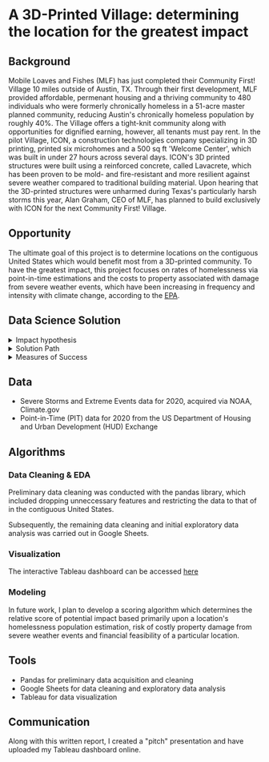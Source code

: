 # A 3D-Printed Village: determining the location for the greatest impact

## Background
Mobile Loaves and Fishes (MLF) has just completed their Community First! Village 10 miles outside of Austin, TX. Through their first development, MLF provided affordable, permenant housing and a thriving community to 480 individuals who were formerly chronically homeless in a 51-acre master planned community, reducing Austin's chronically homeless population by roughly 40%. The Village offers a tight-knit community along with opportunities for dignified earning, however, all tenants must pay rent. In the pilot Village, ICON, a construction technologies company specializing in 3D printing, printed six microhomes and a 500 sq ft 'Welcome Center', which was built in under 27 hours across several days. ICON's 3D printed structures were built using a reinforced concrete, called Lavacrete, which has been proven to be mold- and fire-resistant and more resilient against severe weather compared to traditional building material. Upon hearing that the 3D-printed structures were unharmed during Texas's particularly harsh storms this year, Alan Graham, CEO of MLF, has planned to build exclusively with ICON for the next Community First! Village. 

## Opportunity
The ultimate goal of this project is to determine locations on the contiguous United States which would benefit most from a 3D-printed community. To have the greatest impact, this project focuses on rates of homelessness via point-in-time estimations and the costs to property associated with damage from severe weather events, which have been increasing in frequency and intensity with climate change, according to the [EPA](https://www.epa.gov/climate-indicators/weather-climate).

## Data Science Solution

<details><summary>Impact hypothesis</summary>
<p> 
   We hypothesize that looking at the cost of damaged property from severe weather events and point-in-time estimates of homeless populations on the state-level for 2020 will allow MLF to determine a location for the 3D-printed village which will have the greatest potential impact. 
  
  **Primary Impact:** determine the location for the 3D-printed village
  
  **Secondary Impacts:** reduce the amount of chronic homelessness in a given area, prevent the costs of damage, repair or rebuilding for tenants of the village and overall climatic vulnerability of area

</p>
</details>

<details><summary>Solution Path</summary>
<p> 
  
**Suggested Solution Path:** 
  Determine the location based on model which scores locations based upon the following features: <br>
- Previous costs of property damage in dollars per state
- Number of severe weather events
- Number of homeless individuals based upon point-in-time estimations
  
</p>
</details>

<details><summary>Measures of Success</summary>
<p> 
  
  **Technical:** relative scoring algorithm identifies reasonable locations for the 3D-printed village
  
  **Nontechnical:** rate of chronic homelessness reduced in and around the location of village, reduction in cost of property damage from severe weather events for village tenants 
  
</p>
</details>

## Data
- Severe Storms and Extreme Events data for 2020, acquired via NOAA, Climate.gov
- Point-in-Time (PIT) data for 2020 from the US Department of Housing and Urban Development (HUD) Exchange

## Algorithms
### Data Cleaning & EDA
Preliminary data cleaning was conducted with the pandas library, which included dropping unneccessary features and restricting the data to that of in the contiguous United States. 

Subsequently, the remaining data cleaning and initial exploratory data analysis was carried out in Google Sheets. 

### Visualization
The interactive Tableau dashboard can be accessed [here](https://public.tableau.com/app/profile/evelyn.johnson/viz/Biz_fun_project/Dashboard1?publish=yes)

### Modeling 
In future work, I plan to develop a scoring algorithm which determines the relative score of potential impact based primarily upon a location's homelessness population estimation, risk of costly property damage from severe weather events and financial feasibility of a particular location. 

## Tools
- Pandas for preliminary data acquisition and cleaning
- Google Sheets for data cleaning and exploratory data analysis
- Tableau for data visualization

## Communication
Along with this written report, I created a "pitch" presentation and have uploaded my Tableau dashboard online. 
